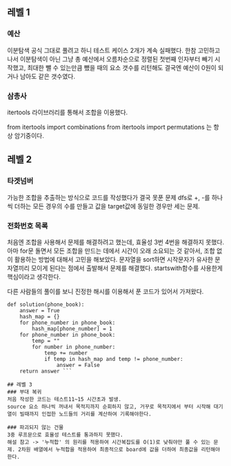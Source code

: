 ## 레벨 1
### 예산
이분탐색 공식 그대로 풀려고 하니 테스트 케이스 2개가 계속 실패했다.
한참 고민하고 나서 이분탐색이 아닌 그냥 총 예산에서 오름차순으로 정렬된 첫번째 인자부터 빼기 시작했고, 최대한 뺄 수 있는만큼 뺐을 때의 요소 갯수를 리턴해도
결국엔 예산이 0원이 되거나 남아도 같은 갯수였다.

### 삼총사
itertools 라이브러리를 통해서 조합을 이용했다.

from itertools import combinations
from itertools import permutations
는 항상 암기중이다.


## 레벨 2
### 타겟넘버
가능한 조합을 추출하는 방식으로 코드를 작성했다가 결국 못푼 문제
dfs로 +, -를 하나씩 더하는 모든 경우의 수를 만들고 값을 target값에 동일한 경우만 세는 문제.


### 전화번호 목록
처음엔 조합을 사용해서 문제를 해결하려고 했는데, 효율성 3번 4번을 해결하지 못했다.
아마 for문 돌면서 모든 조합을 만드는 데에서 시간이 오래 소요되는 것 같아서, 조합 없이 활용하는 방법에 대해서 고민을 해보았다.
문자열을 sort하면 시작문자가 유사한 문자열끼리 모이게 된다는 점에서 출발해서 문제를 해결했다.
startswith함수를 사용한게 핵심이라고 생각한다.

다른 사람들의 풀이를 보니 진정한 해시를 이용해서 푼 코드가 있어서 가져왔다.
```
def solution(phone_book):
    answer = True
    hash_map = {}
    for phone_number in phone_book:
        hash_map[phone_number] = 1
    for phone_number in phone_book:
        temp = ""
        for number in phone_number:
            temp += number
            if temp in hash_map and temp != phone_number:
                answer = False
    return answer ```

## 레벨 3
### 부대 복귀
처음 작성한 코드는 테스트11~15 시간초과 발생.
source 요소 하나씩 꺼내서 목적지까지 순회하지 않고, 거꾸로 목적지에서 부터 시작해 대기열이 빌때까지 인접한 노드들의 거리를 계산하여 기록해야한다.

### 파괴되지 않는 건물
3중 루프문으로 효율성 테스트를 통과하지 못했다. 
해설 참고 -> '누적합' 의 원리를 적용하여 시간복잡도를 O(1)로 낮춰야만 풀 수 있는 문제. 2차원 배열에서 누적합을 적용하여 최종적으로 board에 값을 더하여 최종값을 리턴해야한다.